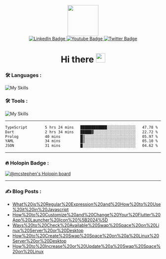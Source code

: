 
<div id="header" align="center">
  <img src="https://media.giphy.com/media/M9gbBd9nbDrOTu1Mqx/giphy.gif" width="100"/>
</div>

<div id="badges" align="center">
  <a href="https://www.linkedin.com/in/chukwuemeka-michael-a44301175">
    <img src="https://img.shields.io/badge/LinkedIn-blue?style=for-the-badge&logo=linkedin&logoColor=white" alt="LinkedIn Badge"/>
  </a>
  <a href="https://www.youtube.com/channel/UCL98INhqLZaw5fh7k0Tpf9A">
    <img src="https://img.shields.io/badge/YouTube-red?style=for-the-badge&logo=youtube&logoColor=white" alt="Youtube Badge"/>
  </a>
  <a href="https://twitter.com/mc_stephen123">
    <img src="https://img.shields.io/badge/Twitter-blue?style=for-the-badge&logo=twitter&logoColor=white" alt="Twitter Badge"/>
  </a>
</div>

<div id="badges" align="center">
  <img src="https://komarev.com/ghpvc/?username=Emeka212&style=flat-square&color=blue" alt=""/>
</div>

<h1 align="center">
  Hi there
  <img src="https://media.giphy.com/media/hvRJCLFzcasrR4ia7z/giphy.gif" width="30"/>
</h1>

### :hammer_and_wrench: Languages :
![My Skills](https://skillicons.dev/icons?i=html,css,scss,js,dart,flutter,react,next,vue,dotnet,kotlin,md,sqlite,swift,ts,cs&perline=8)
### :hammer_and_wrench: Tools :
![My Skills](https://skillicons.dev/icons?i=androidstudio,appwrite,cloudflare,devto,docker,git,github,graphql,ai,ps,postman,visualstudio,vscode,unity&perline=7)

---

<!--START_SECTION:waka-->

```txt
TypeScript        5 hrs 24 mins   ████████████░░░░░░░░░░░░░   47.78 %
Dart              2 hrs 34 mins   █████▓░░░░░░░░░░░░░░░░░░░   22.72 %
Prolog            40 mins         █▒░░░░░░░░░░░░░░░░░░░░░░░   05.97 %
YAML              34 mins         █▒░░░░░░░░░░░░░░░░░░░░░░░   05.10 %
JSON              31 mins         █░░░░░░░░░░░░░░░░░░░░░░░░   04.62 %
```

<!--END_SECTION:waka-->

---

### :fire: Holopin Badge :

[![@mcstephen's Holopin board](https://holopin.io/api/user/board?user=mcstephen)](https://holopin.io/@mcstephen)

---

### :writing_hand: Blog Posts : 
<!-- BLOG-POST-LIST:START -->
- [What%20is%20Regular%20Expression%20and%20How%20to%20Use%20it%20in%20Javascript](https://axxellanceblog.com/posts/regular-expression-in-javascript)
- [How%20to%20Customize%20and%20Change%20Your%20Flutter%20App%20Launcher%20Icon%20%5B2024%5D](https://axxellanceblog.com/posts/change-flutter-app-launcher-icon)
- [Ways%20to%20Check%20Available%20Swap%20Space%20on%20Linux%20Server%20or%20Desktop](https://axxellanceblog.com/posts/ways-to-check-available-swap-space-on-linux-server-or-desktop)
- [How%20to%20Create%20Swap%20Space%20on%20a%20Linux%20Server%20or%20Desktop](https://axxellanceblog.com/posts/how-to-create-swap-space-on-a-linux-server-or-desktop)
- [How%20to%20Increase%20or%20Update%20a%20Swap%20Space%20on%20Linux](https://axxellanceblog.com/posts/how-to-increase-or-update-a-swap-space-on-linux)
<!-- BLOG-POST-LIST:END -->
